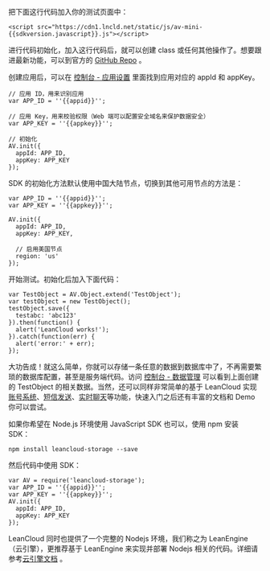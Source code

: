 把下面这行代码加入你的测试页面中：


```
<script src="https://cdn1.lncld.net/static/js/av-mini-{{sdkversion.javascript}}.js"></script>
```

进行代码初始化，加入这行代码后，就可以创建 class 或任何其他操作了。想要跟进最新功能，可以到官方的 [GitHub Repo](https://github.com/leancloud/javascript-sdk) 。

创建应用后，可以在 [控制台 - 应用设置](/app.html?appid={{appid}}#/key) 里面找到应用对应的 appId 和 appKey。

```
// 应用 ID，用来识别应用
var APP_ID = ''{{appid}}'';

// 应用 Key，用来校验权限（Web 端可以配置安全域名来保护数据安全）
var APP_KEY = ''{{appkey}}'';

// 初始化
AV.init({
  appId: APP_ID,
  appKey: APP_KEY
});
```

SDK 的初始化方法默认使用中国大陆节点，切换到其他可用节点的方法是：

```
var APP_ID = ''{{appid}}'';
var APP_KEY = ''{{appkey}}'';

AV.init({
  appId: APP_ID,
  appKey: APP_KEY,

  // 启用美国节点
  region: 'us'
});
```

开始测试。初始化后加入下面代码：

```
var TestObject = AV.Object.extend('TestObject');
var testObject = new TestObject();
testObject.save({
  testabc: 'abc123'
}).then(function() {
  alert('LeanCloud works!');
}).catch(function(err) {
  alert('error:' + err);
});
```

大功告成！就这么简单，你就可以存储一条任意的数据到数据库中了，不再需要繁琐的数据库配置，甚至是服务端代码。访问 [控制台 - 数据管理](/data.html?appid={{appid}}#/TestObject) 可以看到上面创建的 TestObject 的相关数据。当然，还可以同样非常简单的基于 LeanCloud 实现[账号系统](/js_guide.html#用户)、[短信发送](/sms_guide-js.html)、[实时聊天](/realtime_guide-js.html)等功能，快速入门之后还有丰富的文档和 Demo 你可以尝试。

如果你希望在 Node.js 环境使用 JavaScript SDK 也可以，使用 npm 安装 SDK：

```
npm install leancloud-storage --save
```

然后代码中使用 SDK：

```
var AV = require('leancloud-storage');
var APP_ID = ''{{appid}}'';
var APP_KEY = ''{{appkey}}'';
AV.init({
  appId: APP_ID,
  appKey: APP_KEY
});
```

LeanCloud 同时也提供了一个完整的 Nodejs 环境，我们称之为 LeanEngine（云引擎），更推荐基于 LeanEngine 来实现并部署 Nodejs 相关的代码。详细请参考[云引擎文档](/docs/leanengine_overview.html) 。
